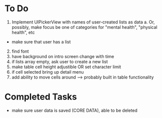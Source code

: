 #  To Do

1. Implement UIPickerView with names of user-created lists as data
a. Or, possibly, make focus be one of categories for "mental health", "physical health", etc
  - make sure that user has a list
2. find font
3. have background on intro screen change with time
4. if lists array empty, ask user to create a new list
5. make table cell height adjustible OR set character limit
6. if cell selected bring up detail menu
7. add ability to move cells around --> probably built in table functionality







# Completed Tasks
- make sure user data is saved (CORE DATA), able to be deleted
